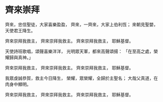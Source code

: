 # 齊來崇拜

齊來，忠信聖徒，大家喜樂盈盈，
齊來，一齊來，大家上伯利恆；
來朝見聖嬰，天使君王降生。

齊來崇拜我救主，
齊來崇拜我救主。
齊來崇拜我救主，
耶穌基督。

天使詩班歌唱，頌聲喜樂洋洋，
光明眾天軍，都來高聲頌揚：
「在至高之處，榮耀歸與真神。」

齊來崇拜我救主，
齊來崇拜我救主。
齊來崇拜我救主，
耶穌基督。

我眾虔誠恭賀，救主今日降生，
榮耀，眾榮耀，全歸於主聖名；
大哉父真道，在肉身中顯明。

齊來崇拜我救主，
齊來崇拜我救主。
齊來崇拜我救主，
耶穌基督。